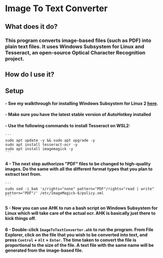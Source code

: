 # Image To Text Converter

## What does it do?

### This program converts image-based files (such as PDF) into plain text files. It uses Windows Subsystem for Linux and Tesseract, an open-source Optical Character Recognition project.

## How do I use it?

## Setup

#### - See my walkthrough for installing Windows Subsystem for Linux 2 [here](https://github.com/GalacticWafer/WSL_Setup_Walkthrough).

#### - Make sure you have the latest stable version of AutoHotkey installed

#### - Use the following commands to install Tesseract on WSL2:
    ```
	sudo apt update -y && sudo apt upgrade -y
	sudo apt install tesseract-ocr -y
	sudo apt install imagemagick -y 
    ```

#### 4 - The next step authorizes "PDF" files to be changed to high-quality images. Do the same with all the different format types that you plan to extract text from.
    ```
	sudo sed -i_bak 's/rights="none" pattern="PDF"/rights="read | write" pattern="PDF"/' /etc/ImageMagick-6/policy.xml
    ```

#### 5 - Now you can use AHK to run a bash script on Windows Subsystem for Linux which will take care of the actual ocr. AHK is basically just there to kick things off.

#### 6 - Double-click `ImageToTextConverter.ahk` to run the program. From File Explorer, click on the file that you wish to be converted into text, and press `Control` + `Alt` + `Enter`. The time taken to convert the file is proportional to the size of the file. A text file with the same name will be generated from the image-based file.